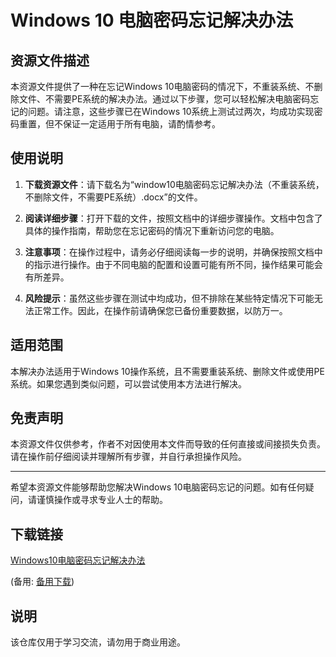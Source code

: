 # Windows 10 电脑密码忘记解决办法

## 资源文件描述

本资源文件提供了一种在忘记Windows 10电脑密码的情况下，不重装系统、不删除文件、不需要PE系统的解决办法。通过以下步骤，您可以轻松解决电脑密码忘记的问题。请注意，这些步骤已在Windows 10系统上测试过两次，均成功实现密码重置，但不保证一定适用于所有电脑，请酌情参考。

## 使用说明

1. **下载资源文件**：请下载名为“window10电脑密码忘记解决办法（不重装系统，不删除文件，不需要PE系统）.docx”的文件。

2. **阅读详细步骤**：打开下载的文件，按照文档中的详细步骤操作。文档中包含了具体的操作指南，帮助您在忘记密码的情况下重新访问您的电脑。

3. **注意事项**：在操作过程中，请务必仔细阅读每一步的说明，并确保按照文档中的指示进行操作。由于不同电脑的配置和设置可能有所不同，操作结果可能会有所差异。

4. **风险提示**：虽然这些步骤在测试中均成功，但不排除在某些特定情况下可能无法正常工作。因此，在操作前请确保您已备份重要数据，以防万一。

## 适用范围

本解决办法适用于Windows 10操作系统，且不需要重装系统、删除文件或使用PE系统。如果您遇到类似问题，可以尝试使用本方法进行解决。

## 免责声明

本资源文件仅供参考，作者不对因使用本文件而导致的任何直接或间接损失负责。请在操作前仔细阅读并理解所有步骤，并自行承担操作风险。

---

希望本资源文件能够帮助您解决Windows 10电脑密码忘记的问题。如有任何疑问，请谨慎操作或寻求专业人士的帮助。

## 下载链接
[Windows10电脑密码忘记解决办法](https://pan.quark.cn/s/60ab19b1d090) 

(备用: [备用下载](https://pan.baidu.com/s/1w3M1ScuyiRCv_Iv5q-jThg?pwd=1234))

## 说明

该仓库仅用于学习交流，请勿用于商业用途。
